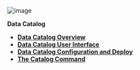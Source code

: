 ![image](/articles/images/welcome_to_wiki.png)

<strong>Data Catalog<strong>

<ul>
<li><a href="/articles/33_data_catalog/01_data_catalog_overview.md">Data Catalog Overview</a></li>
<li><a href="/articles/33_data_catalog/02_data_catalog_user_interface.md">Data Catalog User Interface</a></li>
<li><a href="/articles/33_data_catalog/03_dc_configuration_and_deploy.md">Data Catalog Configuration and Deploy</a></li>
<li><a href="/articles/33_data_catalog/04_catalog_command.md">The Catalog Command</a></li>
</ul>






